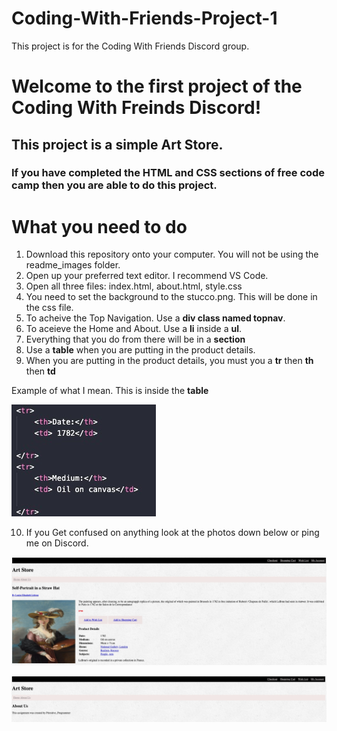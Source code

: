 # Coding-With-Friends-Project-1
This project is for the Coding With Friends Discord group. 
# Welcome to the first project of the Coding With Freinds Discord!
## This project is a simple Art Store.
### If you have completed the HTML and CSS sections of free code camp then you are able to do this project.

# What you need to do
1. Download this repository onto your computer. You will not be using the readme_images folder.
2. Open up your preferred text editor. I recommend VS Code.
3. Open all three files: index.html, about.html, style.css
4. You need to set the background to the stucco.png. This will be done in the css file. 
5. To acheive the Top Navigation. Use a **div class named topnav**.
6. To aceieve the Home and About. Use a **li** inside a **ul**.
7. Everything that you do from there will be in a **section**
8. Use a **table** when you are putting in the product details. 
9. When you are putting in the product details, you must you a **tr** then **th** then **td**

Example of what I mean. This is inside the **table**

![screenshot of art store](readme_image/helper.jpg)
    
10. If you Get confused on anything look at the photos down below or ping me on Discord. 

![screenshot of art store](readme_image/art_store.jpg)

![screenshot of art about us](readme_image/about_us.jpg)
